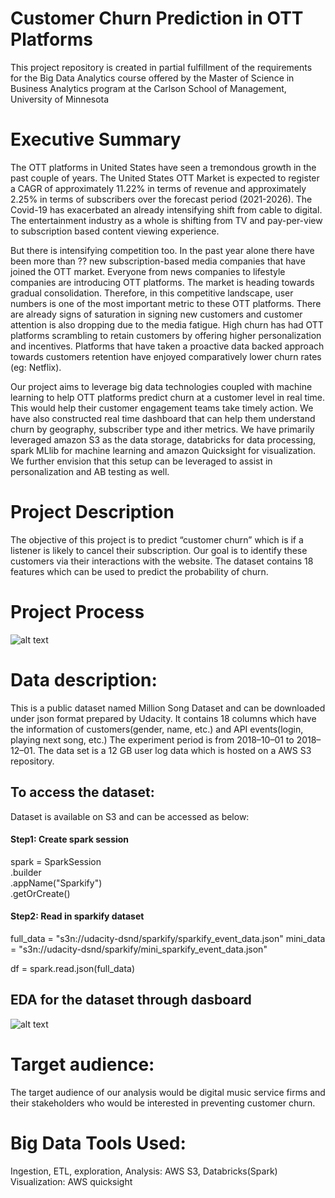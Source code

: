 # Customer Churn Prediction in OTT Platforms
This project repository is created in partial fulfillment of the requirements 
for the Big Data Analytics course offered by the Master of Science in Business Analytics 
program at the Carlson School of Management, University of Minnesota

# Executive Summary 
The OTT platforms in United States have seen a tremondous growth in the past couple of years. The United States OTT Market is expected to register a CAGR of approximately 11.22% in terms of revenue and approximately 2.25% in terms of subscribers over the forecast period (2021-2026). The Covid-19 has exacerbated an already intensifying shift from cable to digital. The entertainment industry as a whole is shifting from TV and pay-per-view to subscription based content viewing experience. 

But there is intensifying competition too. In the past year alone there have been more than ??  new subscription-based media companies that have joined the OTT market. Everyone from news companies to lifestyle companies are introducing OTT platforms. The market is heading towards gradual consolidation. Therefore, in this competitive landscape, user numbers is one of the most important metric to these OTT platforms. There are already signs of saturation in signing new customers and customer attention is also dropping due to the media fatigue. High churn has had OTT platforms scrambling to retain customers by offering higher personalization and incentives.  Platforms that have taken a proactive data backed approach towards customers retention have enjoyed comparatively lower churn rates (eg: Netflix). 

Our project aims to leverage big data technologies coupled with machine learning to help OTT platforms predict churn at a customer level in real time. This would help their customer engagement teams take timely action. We have also constructed real time dashboard that can help them understand churn by geography, subscriber type and ither metrics. We have primarily leveraged amazon S3 as the data storage, databricks for data processing, spark MLlib for machine learning and amazon Quicksight for visualization. We further envision that this setup can be leveraged to assist in personalization and AB testing as well.   

# Project Description
The objective of this project is to predict “customer churn” which is if a listener is likely to cancel their subscription. Our goal is to identify these customers via their interactions with the website. The dataset contains 18 features which can be used to predict the probability of churn. 

# Project Process
![alt text](https://github.com/yufanlifrieda/MSBA6330TrendsMarket/blob/main/Project%20Structure%20%26%20EDA/Project%20Process.jpg)


# Data description: 
This is a public dataset named Million Song Dataset and can be downloaded under json format prepared by Udacity. It contains 18 columns which have the information of customers(gender, name, etc.) and API events(login, playing next song, etc.) The experiment period is from 2018–10–01 to 2018–12–01. The data set is a 12 GB user log data which is hosted on a AWS S3 repository.  

## To access the dataset:
Dataset is available on S3 and can be accessed as below:

#### Step1: Create spark session
spark = SparkSession \
         .builder \
         .appName("Sparkify") \
         .getOrCreate()

#### Step2: Read in sparkify dataset
full_data = "s3n://udacity-dsnd/sparkify/sparkify_event_data.json"
mini_data = "s3n://udacity-dsnd/sparkify/mini_sparkify_event_data.json"

df = spark.read.json(full_data)

## EDA for the dataset through dasboard
![alt text](https://github.com/yufanlifrieda/MSBA6330TrendsMarket/blob/main/Project%20Structure%20%26%20EDA/Dashboard.jpg)


# Target audience: 
The target audience of our analysis would be digital music service firms and their stakeholders who would be interested in preventing customer churn. 

# Big Data Tools Used: 
Ingestion, ETL, exploration, Analysis: AWS S3, Databricks(Spark)
Visualization: AWS quicksight







